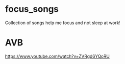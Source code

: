 # focus_songs
Collection of songs help me focus and not sleep at work!

# AVB
https://www.youtube.com/watch?v=ZVRgd6YQoRU

